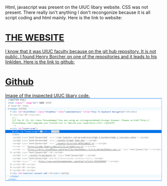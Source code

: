 Html, javascript was present on the UIUC libary website. CSS was not present. There really isn't anything I don't recongonize because it is all script coding and html mainly. 
Here is the link to website: <h1><a href="https://www.library.illinois.edu///">THE WEBSITE</h1>
I know that it was UIUC faculty because on the git hub repository. It is not public. I found Henry Borcher on one of the repositories and it leads to his linklden. Here is the link to github: <h1><a href="https://github.com/UIUCLibrary///">Github</h1> 
Image of the inspected UIUC libary code.
![alt text](image.png)
